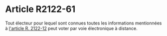 # Article R2122-61

Tout électeur pour lequel sont connues toutes les informations mentionnées à [l'article R. 2122-12][1] peut voter par voie électronique à distance.

 [1]: /affichCodeArticle.do?cidTexte=LEGITEXT000006072050&idArticle=LEGIARTI000024280370&dateTexte=&categorieLien=cid